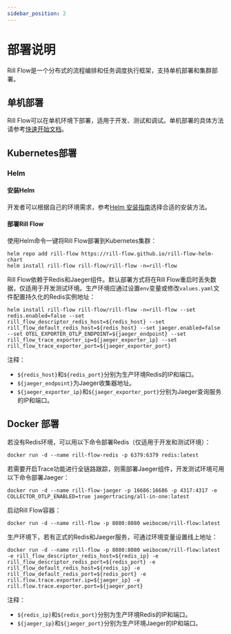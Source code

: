 ```yaml
---
sidebar_position: 2
---
```


# 部署说明

Rill Flow是一个分布式的流程编排和任务调度执行框架，支持单机部署和集群部署。

## 单机部署

Rill Flow可以在单机环境下部署，适用于开发、测试和调试。单机部署的具体方法请参考[快速开始文档](../getting-started/01-quickstart.md)。

## Kubernetes部署

### Helm

#### 安装Helm

开发者可以根据自己的环境需求，参考[Helm 安装指南](https://helm.sh/zh/docs/intro/install/)选择合适的安装方法。

#### 部署Rill Flow

使用Helm命令一键将Rill Flow部署到Kubernetes集群：

```shell
helm repo add rill-flow https://rill-flow.github.io/rill-flow-helm-chart
helm install rill-flow rill-flow/rill-flow -n=rill-flow
```

Rill Flow依赖于Redis和Jaeger组件。默认部署方式将在Rill Flow重启时丢失数据，仅适用于开发测试环境。生产环境应通过设置`env`变量或修改`values.yaml`文件配置持久化的Redis实例地址：

```shell
helm install rill-flow rill-flow/rill-flow -n=rill-flow --set redis.enabled=false --set rill_flow_descriptor_redis_host=${redis_host} --set rill_flow_default_redis_host=${redis_host} --set jaeger.enabled=false --set OTEL_EXPORTER_OTLP_ENDPOINT=${jaeger_endpoint} --set rill_flow_trace_exporter_ip=${jaeger_exporter_ip} --set rill_flow_trace_exporter_port=${jaeger_exporter_port}
```

注释：
  
* `${redis_host}`和`${redis_port}`分别为生产环境Redis的IP和端口。
* `${jaeger_endpoint}`为Jaeger收集器地址。
* `${jaeger_exporter_ip}`和`${jaeger_exporter_port}`分别为Jaeger查询服务的IP和端口。

## Docker 部署

若没有Redis环境，可以用以下命令部署Redis（仅适用于开发和测试环境）：

```shell
docker run -d --name rill-flow-redis -p 6379:6379 redis:latest
```

若需要开启Trace功能进行全链路跟踪，则需部署Jaeger组件，开发测试环境可用以下命令部署Jaeger：

```shell
docker run -d --name rill-flow-jaeger -p 16686:16686 -p 4317:4317 -e COLLECTOR_OTLP_ENABLED=true jaegertracing/all-in-one:latest
```

启动Rill Flow容器：

```shell
docker run -d --name rill-flow -p 8080:8080 weibocom/rill-flow:latest
```

生产环境下，若有正式的Redis和Jaeger服务，可通过环境变量设置线上地址：

```shell
docker run -d --name rill-flow -p 8080:8080 weibocom/rill-flow:latest -e rill_flow_descriptor_redis_host=${redis_ip} -e rill_flow_descriptor_redis_port=${redis_port} -e rill_flow_default_redis_host=${redis_ip} -e rill_flow_default_redis_port=${redis_port} -e rill.flow.trace.exporter.ip=${jaeger_ip} -e rill.flow.trace.exporter.port=${jaeger_port}
```

注释：

* `${redis_ip}`和`${redis_port}`分别为生产环境Redis的IP和端口。
* `${jaeger_ip}`和`${jaeger_port}`分别为生产环境Jaeger的IP和端口。
